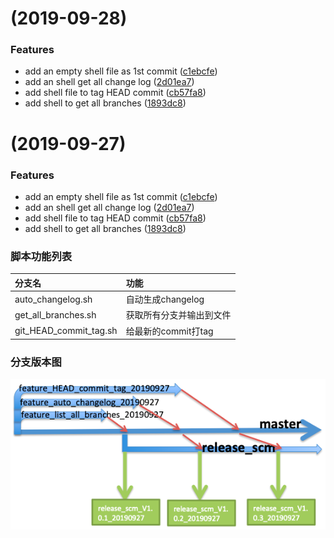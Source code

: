#  (2019-09-28)


### Features

* add an empty shell file as 1st commit ([c1ebcfe](https://github.com/dbtang/software_configuration_management/commit/c1ebcfe))
* add an shell get all change log ([2d01ea7](https://github.com/dbtang/software_configuration_management/commit/2d01ea7))
* add shell file to tag HEAD commit ([cb57fa8](https://github.com/dbtang/software_configuration_management/commit/cb57fa8))
* add shell to get all branches ([1893dc8](https://github.com/dbtang/software_configuration_management/commit/1893dc8))



#  (2019-09-27)


### Features

* add an empty shell file as 1st commit ([c1ebcfe](https://github.com/dbtang/software_configuration_management/commit/c1ebcfe))
* add an shell get all change log ([2d01ea7](https://github.com/dbtang/software_configuration_management/commit/2d01ea7))
* add shell file to tag HEAD commit ([cb57fa8](https://github.com/dbtang/software_configuration_management/commit/cb57fa8))
* add shell to get all branches ([1893dc8](https://github.com/dbtang/software_configuration_management/commit/1893dc8))

### 脚本功能列表

|  分支名   | 功能  |
| :-----  | :-----  |
| auto\_changelog.sh  | 自动生成changelog |
| get\_all\_branches.sh  | 获取所有分支并输出到文件 |
| git\_HEAD\_commit\_tag.sh  | 给最新的commit打tag |


### 分支版本图
![avatar](branches_version_tree.png)
